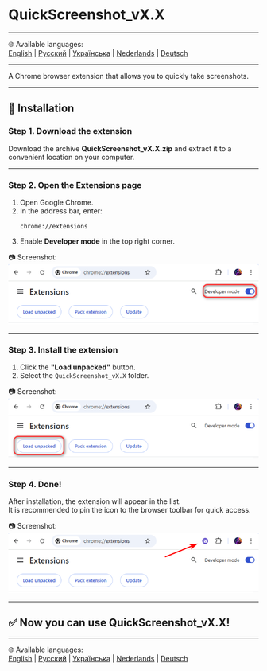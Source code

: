 # QuickScreenshot_vX.X

---

🌐 Available languages:  
[English](README.md) | [Русский](README.ru.md) | [Українська](README.uk.md) | [Nederlands](README.nl.md) | [Deutsch](README.de.md)

---

A Chrome browser extension that allows you to quickly take screenshots.

---

## 🚀 Installation

### Step 1. Download the extension
Download the archive **QuickScreenshot_vX.X.zip** and extract it to a convenient location on your computer.

---

### Step 2. Open the Extensions page
1. Open Google Chrome.  
2. In the address bar, enter:  
   ```
   chrome://extensions
   ```
3. Enable **Developer mode** in the top right corner.

📷 Screenshot:  
![Developer mode](screenshots/step2_developer_mode.png)

---

### Step 3. Install the extension
1. Click the **"Load unpacked"** button.  
2. Select the `QuickScreenshot_vX.X` folder.  

📷 Screenshot:  
![Load unpacked](screenshots/step3_load_unpacked.png)

---

### Step 4. Done!
After installation, the extension will appear in the list.  
It is recommended to pin the icon to the browser toolbar for quick access.

📷 Screenshot:  
![Extension installed](screenshots/step4_installed.png)

---

## ✅ Now you can use QuickScreenshot_vX.X!

---

🌐 Available languages:  
[English](README.md) | [Русский](README.ru.md) | [Українська](README.uk.md) | [Nederlands](README.nl.md) | [Deutsch](README.de.md)

